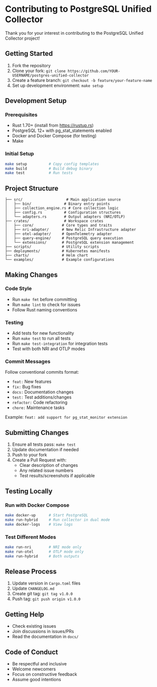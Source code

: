 # Contributing to PostgreSQL Unified Collector

Thank you for your interest in contributing to the PostgreSQL Unified Collector project!

## Getting Started

1. Fork the repository
2. Clone your fork: `git clone https://github.com/YOUR-USERNAME/postgres-unified-collector`
3. Create a feature branch: `git checkout -b feature/your-feature-name`
4. Set up development environment: `make setup`

## Development Setup

### Prerequisites
- Rust 1.70+ (install from https://rustup.rs)
- PostgreSQL 12+ with pg_stat_statements enabled
- Docker and Docker Compose (for testing)
- Make

### Initial Setup
```bash
make setup          # Copy config templates
make build          # Build debug binary
make test           # Run tests
```

## Project Structure

```
├── src/                    # Main application source
│   ├── bin/               # Binary entry points
│   ├── collection_engine.rs # Core collection logic
│   ├── config.rs          # Configuration structures
│   └── adapters.rs        # Output adapters (NRI/OTLP)
├── crates/                # Workspace crates
│   ├── core/             # Core types and traits
│   ├── nri-adapter/      # New Relic Infrastructure adapter
│   ├── otel-adapter/     # OpenTelemetry adapter
│   ├── query-engine/     # PostgreSQL query execution
│   └── extensions/       # PostgreSQL extension management
├── scripts/              # Utility scripts
├── deployments/          # Kubernetes manifests
├── charts/               # Helm chart
└── examples/             # Example configurations
```

## Making Changes

### Code Style
- Run `make fmt` before committing
- Run `make lint` to check for issues
- Follow Rust naming conventions

### Testing
- Add tests for new functionality
- Run `make test` to run all tests
- Run `make test-integration` for integration tests
- Test with both NRI and OTLP modes

### Commit Messages
Follow conventional commits format:
- `feat:` New features
- `fix:` Bug fixes
- `docs:` Documentation changes
- `test:` Test additions/changes
- `refactor:` Code refactoring
- `chore:` Maintenance tasks

Example: `feat: add support for pg_stat_monitor extension`

## Submitting Changes

1. Ensure all tests pass: `make test`
2. Update documentation if needed
3. Push to your fork
4. Create a Pull Request with:
   - Clear description of changes
   - Any related issue numbers
   - Test results/screenshots if applicable

## Testing Locally

### Run with Docker Compose
```bash
make docker-up      # Start PostgreSQL
make run-hybrid     # Run collector in dual mode
make docker-logs    # View logs
```

### Test Different Modes
```bash
make run-nri        # NRI mode only
make run-otel       # OTLP mode only
make run-hybrid     # Both outputs
```

## Release Process

1. Update version in `Cargo.toml` files
2. Update `CHANGELOG.md`
3. Create git tag: `git tag v1.0.0`
4. Push tag: `git push origin v1.0.0`

## Getting Help

- Check existing issues
- Join discussions in issues/PRs
- Read the documentation in `docs/`

## Code of Conduct

- Be respectful and inclusive
- Welcome newcomers
- Focus on constructive feedback
- Assume good intentions